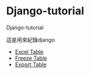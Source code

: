 # Django-tutorial
Django-tutorial

這是用來紀錄django 

<ul>
    <li><a href="https://github.com/Eddie02582/Django-tutorial/tree/master/JavaScript/Excel%20Table" >Excel Table</a></li>
    <li><a href="https://github.com/Eddie02582/Django-tutorial/tree/master/JavaScript/Freeze%20Table" >Freeze Table</a></li>
    <li><a href="https://github.com/Eddie02582/Django-tutorial/tree/master/JavaScript/Excel%20Table" >Export Table</a></li>

</ul>